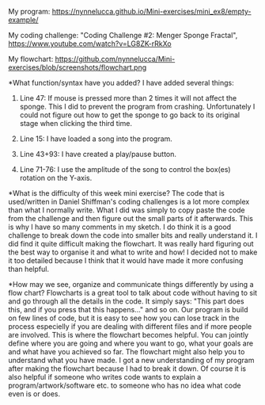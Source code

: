 My program: https://nynnelucca.github.io/Mini-exercises/mini_ex8/empty-example/

My coding challenge: "Coding Challenge #2: Menger Sponge Fractal", https://www.youtube.com/watch?v=LG8ZK-rRkXo 

My flowchart: https://github.com/nynnelucca/Mini-exercises/blob/screenshots/flowchart.png

*What function/syntax have you added?
I have added several things: 

1. Line 47: If mouse is pressed more than 2 times it will not affect the sponge. This I did to prevent the program from crashing. Unfortunately I could not figure out how to get the sponge to go back to its original stage when clicking the third time. 

2. Line 15: I have loaded a song into the program.

3. Line 43+93: I have created a play/pause button. 

4. Line 71-76: I use the amplitude of the song to control the box(es) rotation on the Y-axis. 


*What is the difficulty of this week mini exercise?
The code that is used/written in Daniel Shiffman's coding challenges is a lot more complex than what I normally write. What I did was simply to copy paste the code from the challenge and then figure out the small parts of it afterwards. This is why I have so many comments in my sketch. I do think it is a good challenge to break down the code into smaller bits and really understand it. 
I did find it quite difficult making the flowchart. It was really hard figuring out the best way to organise it and what to write and how! I decided not to make it too detailed because I think that it would have made it more confusing than helpful. 

*How may we see, organize and communicate things differently by using a flow chart?
Flowcharts is a great tool to talk about code without having to sit and go through all the details in the code. It simply says: "This part does this, and if you press that this happens..." and so on. Our program is build on few lines of code, but it is easy to see how you can lose track in the process especielly if you are dealing with different files and if more people are involved. This is where the flowchart becomes helpful. You can jointly define where you are going and where you want to go, what your goals are and what have you achieved so far.
The flowchart might also help you to understand what you have made. I got a new understanding of my program after making the flowchart because I had to break it down. 
Of course it is also helpful if someone who writes code wants to explain a program/artwork/software etc. to someone who has no idea what code even is or does. 
